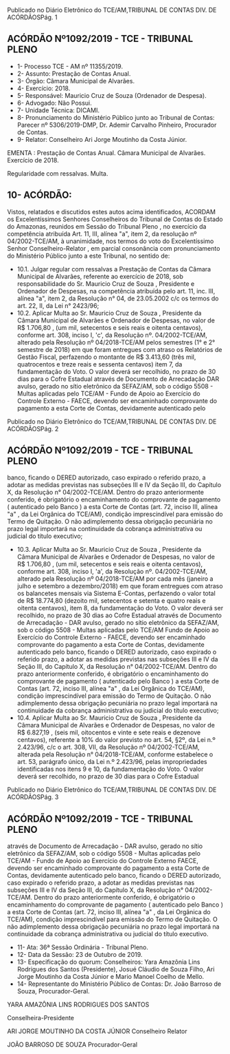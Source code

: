 Publicado  no  Diário  Eletrônico do TCE/AM,TRIBUNAL DE CONTAS DIV. DE ACÓRDÃOSPág. 1

## ACÓRDÃO Nº1092/2019 - TCE - TRIBUNAL PLENO

- 1- Processo TCE - AM nº 11355/2019.
- 2- Assunto: Prestação de Contas Anual.
- 3- Órgão: Câmara Municipal de Alvarães.
- 4- Exercício: 2018.
- 5- Responsável: Mauricio Cruz de Souza (Ordenador de Despesa).
- 6- Advogado: Não Possui.
- 7- Unidade Técnica: DICAMI.
- 8- Pronunciamento  do  Ministério  Público  junto  ao  Tribunal  de  Contas: Parecer  nº 5306/2019-DMP, Dr. Ademir Carvalho Pinheiro, Procurador de Contas.
- 9- Relator: Conselheiro Ari Jorge Moutinho da Costa Júnior.

EMENTA : Prestação  de  Contas  Anual. Câmara Municipal de Alvarães. Exercício de 2018.

Regularidade com ressalvas. Multa.

## 10-  ACÓRDÃO:

Vistos, relatados e discutidos estes autos acima identificados, ACORDAM os Excelentíssimos Senhores Conselheiros do Tribunal de Contas do Estado do Amazonas, reunidos em Sessão do Tribunal Pleno , no exercício da competência atribuída Art. 11, III, alínea "a", item 2, da resolução nº 04/2002-TCE/AM, à unanimidade, nos termos do voto do Excelentíssimo Senhor Conselheiro-Relator , em parcial consonância com pronunciamento do Ministério Público junto a este Tribunal, no sentido de:

- 10.1. Julgar  regular  com  ressalvas a  Prestação  de  Contas  da  Câmara Municipal de Alvarães, referente ao exercício de 2018, sob responsabilidade do Sr. Mauricio Cruz  de  Souza , Presidente e Ordenador de Despesas, na competência atribuída pelo art. 11, inc. III, alínea "a", item 2, da Resolução n° 04, de 23.05.2002 c/c os termos do art. 22, II, da Lei n° 2423/96;
- 10.2. Aplicar Multa ao Sr. Mauricio Cruz de Souza , Presidente da Câmara Municipal de Alvarães e Ordenador  de Despesas, no valor de R$ 1.706,80 , (um  mil,  setecentos  e  seis  reais  e  oitenta  centavos), conforme  art.  308,  inciso  I,  'c',  da  Resolução  nº.  04/2002-TCE/AM, alterado pela Resolução nº 04/2018-TCE/AM pelos semestres (1° e 2° semestre de 2018) em que foram entregues com atraso os Relatórios de  Gestão  Fiscal,  perfazendo  o  montante  de R$  3.413,60 (três  mil, quatrocentos e treze reais e sessenta centavos) item 7, da fundamentação do Voto. O valor deverá ser recolhido, no prazo de 30 dias  para  o  Cofre  Estadual  através  de  Documento  de  Arrecadação  DAR avulso,  gerado  no  sítio  eletrônico  da  SEFAZ/AM,  sob  o  código 5508 - Multas aplicadas pelo TCE/AM - Fundo de Apoio ao Exercício do Controle Externo - FAECE, devendo ser encaminhado comprovante do pagamento a esta Corte de Contas, devidamente autenticado pelo

Publicado  no  Diário  Eletrônico do TCE/AM,TRIBUNAL DE CONTAS DIV. DE ACÓRDÃOSPág. 2

## ACÓRDÃO Nº1092/2019 - TCE - TRIBUNAL PLENO

banco, ficando o DERED autorizado, caso expirado o referido prazo, a adotar  as  medidas  previstas  nas  subseções  III  e  IV  da  Seção  III,  do Capítulo X, da  Resolução  n°  04/2002-TCE/AM.  Dentro  do  prazo anteriormente conferido, é obrigatório o encaminhamento do comprovante de pagamento ( autenticado pelo Banco ) a esta Corte de Contas  (art.  72,  inciso  III,  alínea  "a"  ,  da  Lei  Orgânica  do  TCE/AM), condição imprescindível  para  emissão  do  Termo  de  Quitação.  O  não adimplemento dessa obrigação pecuniária no prazo legal importará na continuidade da cobrança administrativa ou judicial do título executivo;

- 10.3. Aplicar Multa ao Sr. Mauricio Cruz de Souza , Presidente da Câmara Municipal  de  Alvarães  e  Ordenador  de  Despesas,  no  valor  de R$ 1.706,80 , (um  mil, setecentos e seis reais e oitenta centavos), conforme  art.  308,  inciso  I,  'a',  da  Resolução  nº.  04/2002-TCE/AM, alterado pela Resolução nº 04/2018-TCE/AM por cada mês (janeiro a julho  e  setembro  a  dezembro/2018)  em  que  foram  entregues  com atraso  os  balancetes  mensais  via  Sistema  E-Contas,  perfazendo  o valor total de R$ 18.774,80 (dezoito mil, setecentos e setenta e quatro reais e oitenta centavos), item 8, da fundamentação do Voto. O valor deverá ser recolhido, no prazo de 30 dias ao Cofre Estadual através de Documento de Arrecadação - DAR avulso, gerado no sítio eletrônico da SEFAZ/AM, sob o código 5508 - Multas aplicadas pelo TCE/AM Fundo de Apoio ao Exercício do Controle Externo - FAECE, devendo ser encaminhado comprovante do pagamento a esta Corte de Contas, devidamente  autenticado  pelo  banco,  ficando  o  DERED  autorizado, caso  expirado  o  referido  prazo,  a  adotar  as  medidas  previstas  nas subseções  III  e  IV  da  Seção  III,  do  Capítulo  X,  da  Resolução  n° 04/2002-TCE/AM. Dentro do prazo anteriormente conferido, é obrigatório o encaminhamento do comprovante de pagamento ( autenticado  pelo  Banco )  a  esta  Corte  de  Contas  (art.  72,  inciso  III, alínea "a" , da Lei Orgânica do TCE/AM), condição imprescindível para emissão do Termo de Quitação. O não adimplemento dessa obrigação pecuniária  no  prazo  legal  importará  na  continuidade  da  cobrança administrativa ou judicial do título executivo;
- 10.4. Aplicar Multa ao Sr. Mauricio Cruz de Souza , Presidente da Câmara Municipal de Alvarães e Ordenador  de Despesas, no valor de R$ 6.827,19 , (seis  mil,  oitocentos  e  vinte  e  sete  reais  e  dezenove centavos), referente a 10% do valor previsto no art. 54, §2º, da Lei n.º 2.423/96,  c/c  o  art.  308,  VII, da  Resolução  nº  04/2002-TCE/AM, alterada  pela  Resolução  n°  04/2018-TCE/AM,  conforme  estabelece  o art.  53,  parágrafo  único,  da  Lei  n.º  2.423/96,  pelas  impropriedades identificadas  nos  itens  9  e  10, da  fundamentação  do  Voto.  O  valor deverá  ser  recolhido,  no  prazo  de  30  dias  para  o  Cofre  Estadual

Publicado  no  Diário  Eletrônico do TCE/AM,TRIBUNAL DE CONTAS DIV. DE ACÓRDÃOSPág. 3

## ACÓRDÃO Nº1092/2019 - TCE - TRIBUNAL PLENO

através de Documento de Arrecadação - DAR avulso, gerado no sítio eletrônico  da  SEFAZ/AM,  sob  o  código  5508  -  Multas  aplicadas  pelo TCE/AM  -  Fundo  de  Apoio  ao  Exercício  do  Controle  Externo  FAECE, devendo ser encaminhado comprovante do pagamento a esta Corte  de  Contas,  devidamente  autenticado  pelo  banco,  ficando  o DERED  autorizado,  caso  expirado  o  referido  prazo,  a  adotar  as medidas previstas nas subseções III e IV da Seção III, do Capítulo X, da  Resolução  n°  04/2002-TCE/AM.  Dentro  do  prazo  anteriormente conferido, é obrigatório o encaminhamento do comprovante de pagamento ( autenticado pelo Banco )  a  esta Corte de Contas (art. 72, inciso III, alínea "a" , da Lei Orgânica do TCE/AM),  condição imprescindível para emissão do Termo de Quitação. O não adimplemento dessa obrigação pecuniária no prazo legal importará na continuidade da cobrança administrativa ou judicial do título executivo.

- 11-  Ata: 36ª Sessão Ordinária - Tribunal Pleno.
- 12-  Data da Sessão: 23 de Outubro de 2019.
- 13-  Especificação  do  quorum: Conselheiros: Yara  Amazônia  Lins  Rodrigues  dos Santos  (Presidente),  Josué  Cláudio  de  Souza  Filho,  Ari  Jorge  Moutinho  da  Costa Júnior e Mario Manoel Coelho de Mello.
- 14-  Representante  do  Ministério  Público  de  Contas: Dr. João  Barroso  de  Souza, Procurador-Geral.

YARA AMAZÔNIA LINS RODRIGUES DOS SANTOS

Conselheira-Presidente

ARI JORGE MOUTINHO DA COSTA JÚNIOR Conselheiro Relator

JOÃO BARROSO DE SOUZA Procurador-Geral